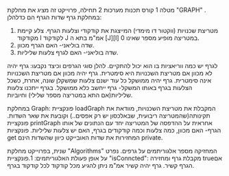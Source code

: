 מטלה 1 קורס תכנות מערכות 2
תחילה, פרוייקט זה מציג את מחלקת "GRAPH" .
במחלקת גרף שדות הגרף הם כדלהלן:
1. מטריצת שכנויות (ווקטור דו מימדי) המייצגת את קודקודי וצלעות הגרף. צלע קיימת מקודקוד I לקודקוד J אמ"מ בתא ה [J][I] במטריצה מופיע מספר שאינו 0.
2. שדה בוליאני- האם הגרף מכוון.
3. שדה בוליאני- האם לגרף צלעות שליליות.
  
לגרף יש כמה ווריאציות בו הוא יכול להתקיים. להלן סוגי הגרפים וכיצד נקבעו:
גרף יהיה לא מכוון אם מטריצת השכנויות היא סימטרית.
גרף יהיה מכוון אם מטריצת השכנויות אינה סימטרית.
גרף יהיה ממושקל כל עוד ישנם צלעות שמשקלן שונה, אחרת, כשכל הצלעות בגרף באותו המשקל- גרף ייחשב כלא ממושקל.
בגרף ייתכנו צלעות שליליות(אם התא במטריצה מספר שלילי) וחיוביות.

במחלקת Graph:
פונקציית loadGraph המקבלת את מטריצת השכנויות, מוודאת את תקינותה(שהמטריצה ריבועית, שבאלכסון יש רק אפסים..) וקובעת את שאר השדות.
פונקציית printGraph אחראית על ההדפסה של המטריצה יחד עם הנתונים של אותו הגרף- האם מכוון, כמה צלעות וכמה קודקודים בגרף, האם יש צלעות שליליות.
פונקציות get המחזירות את שדות האובייקט כיוון שהשדות הינם private.

שנית, בפרוייקט מחלקת "Algorithms" המחזיקה מספר אלגוריתמים על גרפים. נפרט על אופן פעולת האלגוריתמים:
1.פונקציית "isConncted": מקבלת גרף ומחזירה trueאם הגרף קשיר. גרף יהיה קשיר אמ"מ ניתן להגיע מכל קודקוד לכל קודקוד בגרף.

